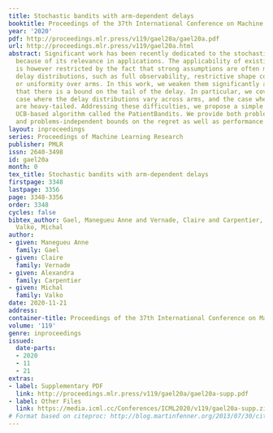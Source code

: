 ```yaml
---
title: Stochastic bandits with arm-dependent delays
booktitle: Proceedings of the 37th International Conference on Machine Learning
year: '2020'
pdf: http://proceedings.mlr.press/v119/gael20a/gael20a.pdf
url: http://proceedings.mlr.press/v119/gael20a.html
abstract: Significant work has been recently dedicated to the stochastic delayed bandits
  because of its relevance in applications. The applicability of existing algorithms
  is however restricted by the fact that strong assumptions are often made on the
  delay distributions, such as full observability, restrictive shape constraints,
  or uniformity over arms. In this work, we weaken them significantly and only assume
  that there is a bound on the tail of the delay. In particular, we cover the important
  case where the delay distributions vary across arms, and the case where the delays
  are heavy-tailed. Addressing these difficulties, we propose a simple but efficient
  UCB-based algorithm called the PatientBandits. We provide both problemsdependent
  and problems-independent bounds on the regret as well as performance lower bounds.
layout: inproceedings
series: Proceedings of Machine Learning Research
publisher: PMLR
issn: 2640-3498
id: gael20a
month: 0
tex_title: Stochastic bandits with arm-dependent delays
firstpage: 3348
lastpage: 3356
page: 3348-3356
order: 3348
cycles: false
bibtex_author: Gael, Manegueu Anne and Vernade, Claire and Carpentier, Alexandra and
  Valko, Michal
author:
- given: Manegueu Anne
  family: Gael
- given: Claire
  family: Vernade
- given: Alexandra
  family: Carpentier
- given: Michal
  family: Valko
date: 2020-11-21
address: 
container-title: Proceedings of the 37th International Conference on Machine Learning
volume: '119'
genre: inproceedings
issued:
  date-parts:
  - 2020
  - 11
  - 21
extras:
- label: Supplementary PDF
  link: http://proceedings.mlr.press/v119/gael20a/gael20a-supp.pdf
- label: Other Files
  link: https://media.icml.cc/Conferences/ICML2020/v119/gael20a-supp.zip
# Format based on citeproc: http://blog.martinfenner.org/2013/07/30/citeproc-yaml-for-bibliographies/
---
```

